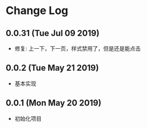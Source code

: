 # Change Log

## 0.0.31 (Tue Jul 09 2019)

-   修复: 上一下，下一页，样式禁用了，但是还是能点击

## 0.0.2 (Tue May 21 2019)

-   基本实现

## 0.0.1 (Mon May 20 2019)

-   初始化项目
